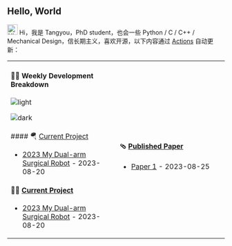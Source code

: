 ## Hello, World

<img src='https://qpluspicture.oss-cn-beijing.aliyuncs.com/6LjjQA/Hi.gif' alt='Hi' width="24"/> Hi，我是 Tangyou，PhD student，也会一些 Python / C / C++ / Mechanical Design，信长期主义，喜欢开源，以下内容通过 <a href="https://github.com/TangyouLiu/TangyouLiu/actions" target="_blank">Actions</a> 自动更新：

<table width="960px">
<tr>
<td valign="top" width="50%">

#### 🏊‍♂️ Weekly Development Breakdown

![light](https://raw.githubusercontent.com/TangyouLiu/TangyouLiu/master/images/wakatime_weekly_language_stats.svg#gh-light-mode-only)

![dark](https://raw.githubusercontent.com/TangyouLiu/TangyouLiu/master/images/wakatime_weekly_language_stats_black.svg#gh-dark-mode-only)

</td>
<td valign="top" width="50%">


</td>
</tr>
<tr>
<td valign="top" width="50%">
#### 🪂 <a href='' target="_blank">Current Project</a>

<!-- Current project starts -->
* <a href='' target='_blank'>2023 My Dual-arm Surgical Robot</a> - 2023-08-20
<!-- Current project  ends -->


#### 🤾‍♂️ <a href='' target="_blank">Current Project</a>

<!-- Current project starts -->
* <a href='' target='_blank'>2023 My Dual-arm Surgical Robot</a> - 2023-08-20
<!-- Current project  ends -->

</td>
<td valign="top" width="50%">

#### 🩴 <a href='' target="_blank">Published Paper</a>

<!-- Pulished project starts -->

* [Paper 1]() - 2023-08-25

<!-- Pulished project ends -->

</td>
</tr>

</table>
